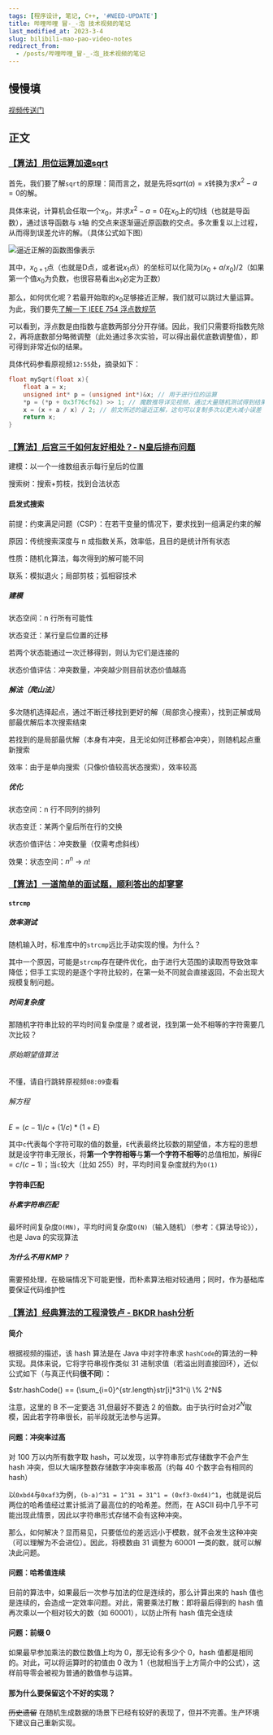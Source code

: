 ```yaml
---
tags: [程序设计, 笔记, C++, '#NEED-UPDATE']
title: 哔哩哔哩 冒-_-泡 技术视频的笔记
last_modified_at: 2023-3-4
slug: bilibili-mao-pao-video-notes
redirect_from: 
  - /posts/哔哩哔哩_冒-_-泡_技术视频的笔记
---
```


## 慢慢填

[视频传送门](https://space.bilibili.com/397145824/video)

## 正文

### [【算法】用位运算加速sqrt](https://www.bilibili.com/video/BV1se4y1Y7sF)

首先，我们要了解`sqrt`的原理：简而言之，就是先将$sqrt(a)=x$转换为求$x^2-a=0$的解。

具体来说，计算机会任取一个$x_0$，并求$x^2-a=0$在$x_0$上的切线（也就是导函数），通过该导函数与 x轴 的交点来逐渐逼近原函数的交点。多次重复以上过程，从而得到误差允许的解。（具体公式如下图）

![逼近正解的函数图像表示](https://s2.loli.net/2022/09/04/vLyO9DWcGRHbPmr.png)

其中，$x_{0+1}$点（也就是D点，或者说$x_1$点）的坐标可以化简为$(x_0+a/x_0)/2$（如果第一个值$x_0$为负数，也很容易看出$x_1$必定为正数）

那么，如何优化呢？若最开始取的$x_0$足够接近正解，我们就可以跳过大量运算。为此，我们要先[了解一下 IEEE 754 浮点数规范](https://zhuanlan.zhihu.com/p/353013671)

可以看到，浮点数是由指数与底数两部分分开存储。因此，我们只需要将指数先除 2，再将底数部分略微调整（此处通过多次实验，可以得出最优底数调整值），即可得到非常近似的结果。

具体代码参看原视频`12:55`处，摘录如下：

```cpp
float mySqrt(float x){
    float a = x;
    unsigned int* p = (unsigned int*)&x; // 用于进行位的运算
    *p = (*p + 0x3f76cf62) >> 1; // 魔数推导详见视频，通过大量随机测试得到结果
    x = (x + a / x) / 2; // 前文所述的逼近正解，这句可以复制多次以更大减小误差
    return x;
}
```

### [【算法】后宫三千如何友好相处？- N皇后排布问题](https://www.bilibili.com/video/BV1Se4y1f7HT)

建模：以一个一维数组表示每行皇后的位置

搜索树：搜索+剪枝，找到合法状态

#### 启发式搜索

前提：约束满足问题（CSP）：在若干变量的情况下，要求找到一组满足约束的解

原因：传统搜索深度与 n 成指数关系，效率低，且目的是统计所有状态

性质：随机化算法，每次得到的解可能不同

联系：模拟退火；局部剪枝；弧相容技术

##### 建模

状态空间：n 行所有可能性

状态变迁：某行皇后位置的迁移

若两个状态能通过一次迁移得到，则认为它们是连接的

状态价值评估：冲突数量，冲突越少则目前状态价值越高

##### 解法（爬山法）

多次随机选择起点，通过不断迁移找到更好的解（局部贪心搜索），找到正解或局部最优解后本次搜索结束

若找到的是局部最优解（本身有冲突，且无论如何迁移都会冲突），则随机起点重新搜索

效率：由于是单向搜索（只像价值较高状态搜索），效率较高

##### 优化

状态空间：n 行不同列的排列

状态变迁：某两个皇后所在行的交换

状态价值评估：冲突数量（仅需考虑斜线）

效果：状态空间：$n^n$ -> $n!$

### [【算法】一道简单的面试题，顺利答出的却寥寥](https://www.bilibili.com/video/BV1cg411D7fv)

#### `strcmp`

##### 效率测试

随机输入时，标准库中的`strcmp`远比手动实现的慢。为什么？

其中一个原因，可能是`strcmp`存在硬件优化，由于进行大范围的读取而导致效率降低；但手工实现的是逐个字符比较的，在第一处不同就会直接返回，不会出现大规模复制问题。

##### 时间复杂度

那随机字符串比较的平均时间复杂度是？或者说，找到第一处不相等的字符需要几次比较？

###### 原始期望值算法

不懂，请自行跳转原视频`08:09`查看

###### 解方程

$E=(c-1)/c+(1/c)*(1+E)$

其中`c`代表每个字符可取的值的数量，`E`代表最终比较数的期望值，本方程的思想就是设字符串无限长，将**第一个字符相等**与**第一个字符不相等**的总值相加，解得$E=c/(c-1)$；当`c`较大（比如 255）时，平均时间复杂度就约为`O(1)`

#### 字符串匹配

##### 朴素字符串匹配

最坏时间复杂度`O(MN)`，平均时间复杂度`O(N)`（输入随机）（参考：《算法导论》），也是 Java 的实现算法

##### 为什么不用 KMP？

需要预处理，在极端情况下可能更慢，而朴素算法相对较通用；同时，作为基础库要保证代码维护性

### [【算法】经典算法的工程滑铁卢 - BKDR hash分析](https://www.bilibili.com/video/BV1WT411M7Gx)

#### 简介

根据视频的描述，该 hash 算法是在 Java 中对字符串求 `hashCode`的算法的一种实现。具体来说，它将字符串视作类似 31 进制求值（若溢出则直接回环），近似公式如下（与真正代码**很不同**）：

$str.hashCode() == (\sum_{i=0}^{str.length}str[i]*31^i) \% 2^N$

注意，这里的 B 不一定要选 31,但最好不要选 2 的倍数。由于执行时会对$2^N$取模，因此若字符串很长，前半段就无法参与运算。

#### 问题：冲突率过高

对 100 万以内所有数字取 hash，可以发现，以字符串形式存储数字不会产生 hash 冲突，但以大端序整数存储数字冲突率极高（约每 40 个数字会有相同的 hash）

以`0xbd4`与`0xaf3`为例，`(b-a)^31 = 1^31 = 31^1 = (0xf3-0xd4)^1`，也就是说后两位的哈希值经过累计抵消了最高位的的哈希差。然而，在 ASCII 码中几乎不可能出现此情景，因此以字符串形式存储不会有这种冲突。

那么，如何解决？显而易见，只要低位的差远远小于模数，就不会发生这种冲突（可以理解为不会进位）。因此，将模数由 31 调整为 60001 一类的数，就可以解决此问题。

#### 问题：哈希值连续

目前的算法中，如果最后一次参与加法的位是连续的，那么计算出来的 hash 值也是连续的，会造成一定效率问题。对此，需要乘法打散：即将最后得到的 hash 值再次乘以一个相对较大的数（如 60001），以防止所有 hash 值完全连续

#### 问题：前缀 0

如果最早参加乘法的数位数值上均为 0，那无论有多少个 0，hash 值都是相同的。对此，可以将运算时的初值由 0 改为 1（也就相当于上方简介中的公式），这样前导零会被视为普通的数值参与运算。

#### 那为什么要保留这个不好的实现？

<del>历史遗留</del> 在随机生成数据的场景下已经有较好的表现了，但并不完善。生产环境下建议自己重新实现。
